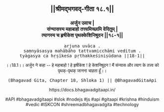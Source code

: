 <center><h2>||श्रीमद्‍भगवद्‍-गीता १८.१||</h2>
<h3>अर्जुन उवाच |<br/>संन्यासस्य महाबाहो तत्त्वमिच्छामि वेदितुम् |<br/>त्यागस्य च हृषीकेश पृथक्केशिनिषूदन ||१८-१||</h3>
<pre>arjuna uvāca .<br/>saṃnyāsasya mahābāho tattvamicchāmi veditum .<br/>tyāgasya ca hṛṣīkeśa pṛthakkeśiniṣūdana ||18-1||</pre>
<p>।।18.1।। अर्जुन ने कहा -- हे महाबाहो ! हे हृषीकेश ! हे केशनिषूदन ! मैं संन्यास और त्याग के तत्त्व को पृथक्-पृथक् जानना चाहता हूँ।।</p>
<pre>(Bhagavad Gita, Chapter 18, Shloka 1) || @BhagavadGitaApi</pre><p>https://docs.bhagavadgitaapi.in/</p><p>#API #bhagavadgitaapi #slok #nodejs #js #api #gitaapi #krishna #hinduism #vedic #ISKCON #shreemadbhagavadgita #technology</p></center>